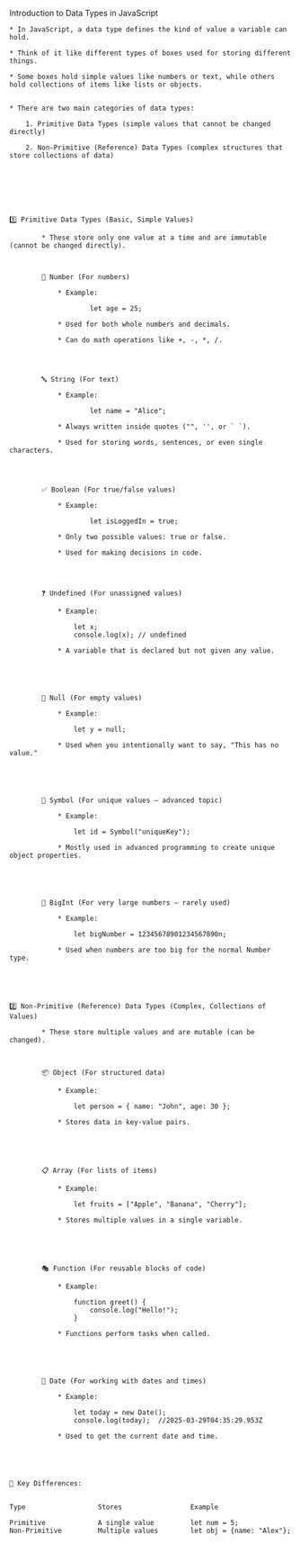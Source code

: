 

Introduction to Data Types in JavaScript


    * In JavaScript, a data type defines the kind of value a variable can hold.
    
    * Think of it like different types of boxes used for storing different things.
    
    * Some boxes hold simple values like numbers or text, while others hold collections of items like lists or objects.


    * There are two main categories of data types:

        1. Primitive Data Types (simple values that cannot be changed directly)

        2. Non-Primitive (Reference) Data Types (complex structures that store collections of data)







    1️⃣ Primitive Data Types (Basic, Simple Values)

            * These store only one value at a time and are immutable (cannot be changed directly).



            🔢 Number (For numbers)

                * Example: 
                        
                        let age = 25;

                * Used for both whole numbers and decimals.

                * Can do math operations like +, -, *, /.




            🔤 String (For text)

                * Example: 
                
                        let name = "Alice";

                * Always written inside quotes ("", '', or ` `).

                * Used for storing words, sentences, or even single characters.




            ✅ Boolean (For true/false values)

                * Example: 
                
                        let isLoggedIn = true;

                * Only two possible values: true or false.

                * Used for making decisions in code.




            ❓ Undefined (For unassigned values)

                * Example:

                    let x; 
                    console.log(x); // undefined

                * A variable that is declared but not given any value.





            🚫 Null (For empty values)

                * Example:
                
                    let y = null;

                * Used when you intentionally want to say, "This has no value."





            🔑 Symbol (For unique values – advanced topic)

                * Example:
                
                    let id = Symbol("uniqueKey");

                * Mostly used in advanced programming to create unique object properties.





            🔢 BigInt (For very large numbers – rarely used)

                * Example: 
                
                    let bigNumber = 12345678901234567890n;

                * Used when numbers are too big for the normal Number type.





    2️⃣ Non-Primitive (Reference) Data Types (Complex, Collections of Values)

            * These store multiple values and are mutable (can be changed).



            📦 Object (For structured data)
            
                * Example:

                    let person = { name: "John", age: 30 };

                * Stores data in key-value pairs.





            📋 Array (For lists of items)

                * Example:
                
                    let fruits = ["Apple", "Banana", "Cherry"];

                * Stores multiple values in a single variable.





            🎭 Function (For reusable blocks of code)

                * Example:

                    function greet() {
                        console.log("Hello!");
                    }

                * Functions perform tasks when called.





            📅 Date (For working with dates and times)

                * Example: 
                
                    let today = new Date();
                    console.log(today);  //2025-03-29T04:35:29.953Z

                * Used to get the current date and time.





    🔹 Key Differences:


    Type	              Stores	             Example

    Primitive	          A single value	     let num = 5;
    Non-Primitive	      Multiple values	     let obj = {name: "Alex"};
